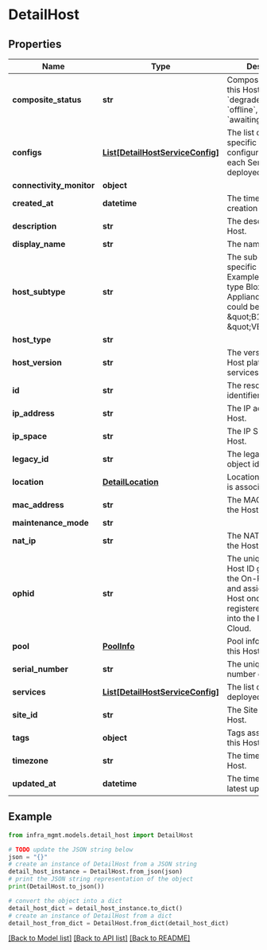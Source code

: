 # DetailHost


## Properties

Name | Type | Description | Notes
------------ | ------------- | ------------- | -------------
**composite_status** | **str** | Composite Status of this Host (&#x60;online&#x60;, &#x60;degraded&#x60;, &#x60;error&#x60;, &#x60;offline&#x60;, &#x60;pending&#x60;, &#x60;awaiting approval&#x60;). | [optional] 
**configs** | [**List[DetailHostServiceConfig]**](DetailHostServiceConfig.md) | The list of Host-specific configurations for each Service deployed on this Host. | [optional] 
**connectivity_monitor** | **object** |  | [optional] 
**created_at** | **datetime** | The timestamp of creation of Host. | [optional] 
**description** | **str** | The description of the Host. | [optional] 
**display_name** | **str** | The name of the Host. | [optional] 
**host_subtype** | **str** | The sub-type of a specific Host type.  Example: For Host type BloxOne Appliance, sub-type could be \&quot;B105\&quot; or \&quot;VEP1425\&quot; | [optional] 
**host_type** | **str** |  | [optional] 
**host_version** | **str** | The version of the Host platform services. | [optional] 
**id** | **str** | The resource identifier. | [optional] [readonly] 
**ip_address** | **str** | The IP address of the Host. | [optional] 
**ip_space** | **str** | The IP Space of the Host. | [optional] 
**legacy_id** | **str** | The legacy Host object identifier. | [optional] 
**location** | [**DetailLocation**](DetailLocation.md) | Location that this Host is associated with. | [optional] 
**mac_address** | **str** | The MAC address of the Host. | [optional] 
**maintenance_mode** | **str** |  | [optional] 
**nat_ip** | **str** | The NAT IP address of the Host. | [optional] 
**ophid** | **str** | The unique On-Prem Host ID generated by the On-Prem device and assigned to the Host once it is registered and logged into the Infoblox Cloud. | [optional] 
**pool** | [**PoolInfo**](PoolInfo.md) | Pool information for this Host (internal). | [optional] 
**serial_number** | **str** | The unique serial number of the Host. | [optional] 
**services** | [**List[DetailHostServiceConfig]**](DetailHostServiceConfig.md) | The list of Services deployed on this Host. | [optional] 
**site_id** | **str** | The Site ID of the Host. | [optional] 
**tags** | **object** | Tags associated with this Host. | [optional] 
**timezone** | **str** | The timezone of the Host. | [optional] 
**updated_at** | **datetime** | The timestamp of the latest update on Host. | [optional] 

## Example

```python
from infra_mgmt.models.detail_host import DetailHost

# TODO update the JSON string below
json = "{}"
# create an instance of DetailHost from a JSON string
detail_host_instance = DetailHost.from_json(json)
# print the JSON string representation of the object
print(DetailHost.to_json())

# convert the object into a dict
detail_host_dict = detail_host_instance.to_dict()
# create an instance of DetailHost from a dict
detail_host_from_dict = DetailHost.from_dict(detail_host_dict)
```
[[Back to Model list]](../README.md#documentation-for-models) [[Back to API list]](../README.md#documentation-for-api-endpoints) [[Back to README]](../README.md)


